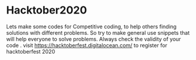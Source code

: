 # Hacktober2020
Lets make some codes for Competitive coding, to help others finding solutions with different problems.
So try to make general use snippets that will help everyone to solve problems.
Always check the validity of your code . visit https://hacktoberfest.digitalocean.com/ to register for hacktoberfest 2020

